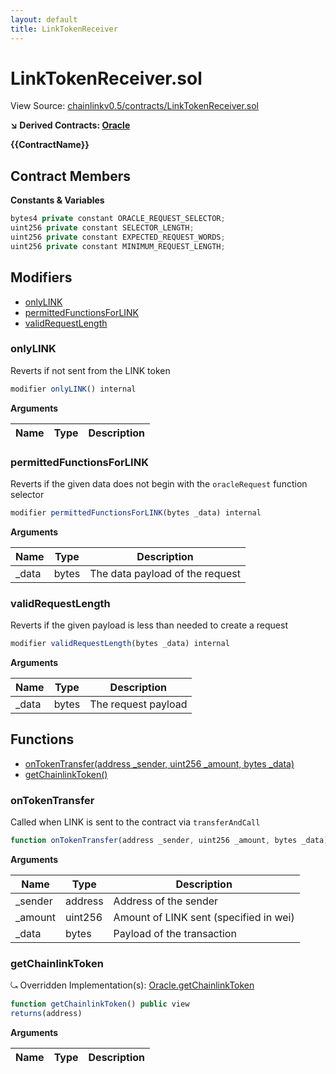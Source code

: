 ```yaml
---
layout: default
title: LinkTokenReceiver
---
```


# LinkTokenReceiver.sol

View Source: [chainlinkv0.5/contracts/LinkTokenReceiver.sol](../chainlinkv0.5/contracts/LinkTokenReceiver.sol)

**↘ Derived Contracts: [Oracle](Oracle.md)**

**{{ContractName}}**

## Contract Members
**Constants & Variables**

```js
bytes4 private constant ORACLE_REQUEST_SELECTOR;
uint256 private constant SELECTOR_LENGTH;
uint256 private constant EXPECTED_REQUEST_WORDS;
uint256 private constant MINIMUM_REQUEST_LENGTH;

```

## Modifiers

- [onlyLINK](#onlylink)
- [permittedFunctionsForLINK](#permittedfunctionsforlink)
- [validRequestLength](#validrequestlength)

### onlyLINK

Reverts if not sent from the LINK token

```js
modifier onlyLINK() internal
```

**Arguments**

| Name        | Type           | Description  |
| ------------- |------------- | -----|

### permittedFunctionsForLINK

Reverts if the given data does not begin with the `oracleRequest` function selector

```js
modifier permittedFunctionsForLINK(bytes _data) internal
```

**Arguments**

| Name        | Type           | Description  |
| ------------- |------------- | -----|
| _data | bytes | The data payload of the request | 

### validRequestLength

Reverts if the given payload is less than needed to create a request

```js
modifier validRequestLength(bytes _data) internal
```

**Arguments**

| Name        | Type           | Description  |
| ------------- |------------- | -----|
| _data | bytes | The request payload | 

## Functions

- [onTokenTransfer(address _sender, uint256 _amount, bytes _data)](#ontokentransfer)
- [getChainlinkToken()](#getchainlinktoken)

### onTokenTransfer

Called when LINK is sent to the contract via `transferAndCall`

```js
function onTokenTransfer(address _sender, uint256 _amount, bytes _data) public nonpayable onlyLINK validRequestLength permittedFunctionsForLINK 
```

**Arguments**

| Name        | Type           | Description  |
| ------------- |------------- | -----|
| _sender | address | Address of the sender | 
| _amount | uint256 | Amount of LINK sent (specified in wei) | 
| _data | bytes | Payload of the transaction | 

### getChainlinkToken

⤿ Overridden Implementation(s): [Oracle.getChainlinkToken](Oracle.md#getchainlinktoken)

```js
function getChainlinkToken() public view
returns(address)
```

**Arguments**

| Name        | Type           | Description  |
| ------------- |------------- | -----|

